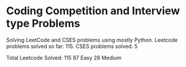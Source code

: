 # Coding Competition and Interview type Problems
Solving LeetCode and CSES problems using mostly Python. Leetcode problems solved so far: 115. CSES problems solved: 5

Total Leetcode Solved: 115
87 Easy
28 Medium 
